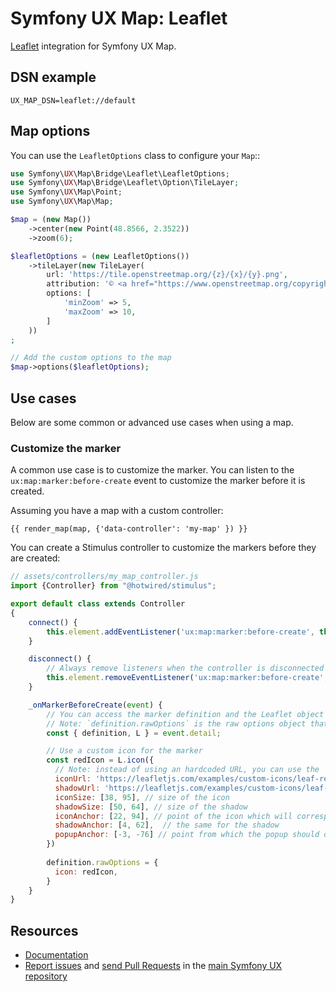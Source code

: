 # Symfony UX Map: Leaflet

[Leaflet](https://leafletjs.com/) integration for Symfony UX Map.

## DSN example

```dotenv
UX_MAP_DSN=leaflet://default
```

## Map options

You can use the `LeafletOptions` class to configure your `Map`::

```php
use Symfony\UX\Map\Bridge\Leaflet\LeafletOptions;
use Symfony\UX\Map\Bridge\Leaflet\Option\TileLayer;
use Symfony\UX\Map\Point;
use Symfony\UX\Map\Map;

$map = (new Map())
    ->center(new Point(48.8566, 2.3522))
    ->zoom(6);

$leafletOptions = (new LeafletOptions())
    ->tileLayer(new TileLayer(
        url: 'https://tile.openstreetmap.org/{z}/{x}/{y}.png',
        attribution: '© <a href="https://www.openstreetmap.org/copyright">OpenStreetMap</a>',
        options: [
            'minZoom' => 5,
            'maxZoom' => 10,
        ]
    ))
;

// Add the custom options to the map
$map->options($leafletOptions);
```

## Use cases

Below are some common or advanced use cases when using a map.

### Customize the marker

A common use case is to customize the marker. You can listen to the `ux:map:marker:before-create` event to customize the marker before it is created.

Assuming you have a map with a custom controller:
```twig
{{ render_map(map, {'data-controller': 'my-map' }) }}
```

You can create a Stimulus controller to customize the markers before they are created:
```js
// assets/controllers/my_map_controller.js
import {Controller} from "@hotwired/stimulus";

export default class extends Controller
{
    connect() {
        this.element.addEventListener('ux:map:marker:before-create', this._onMarkerBeforeCreate);
    }

    disconnect() {
        // Always remove listeners when the controller is disconnected
        this.element.removeEventListener('ux:map:marker:before-create', this._onMarkerBeforeCreate);
    }

    _onMarkerBeforeCreate(event) {
        // You can access the marker definition and the Leaflet object
        // Note: `definition.rawOptions` is the raw options object that will be passed to the `L.marker` constructor. 
        const { definition, L } = event.detail;

        // Use a custom icon for the marker
        const redIcon = L.icon({
          // Note: instead of using an hardcoded URL, you can use the `extra` parameter from `new Marker()` (PHP) and access it here with `definition.extra`.
          iconUrl: 'https://leafletjs.com/examples/custom-icons/leaf-red.png',
          shadowUrl: 'https://leafletjs.com/examples/custom-icons/leaf-shadow.png',
          iconSize: [38, 95], // size of the icon
          shadowSize: [50, 64], // size of the shadow
          iconAnchor: [22, 94], // point of the icon which will correspond to marker's location
          shadowAnchor: [4, 62],  // the same for the shadow
          popupAnchor: [-3, -76] // point from which the popup should open relative to the iconAnchor
        })
  
        definition.rawOptions = {
          icon: redIcon,
        }
    }
}
```

## Resources

- [Documentation](https://symfony.com/bundles/ux-map/current/index.html)
- [Report issues](https://github.com/symfony/ux/issues) and
  [send Pull Requests](https://github.com/symfony/ux/pulls)
  in the [main Symfony UX repository](https://github.com/symfony/ux)
